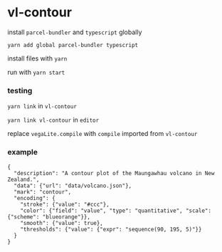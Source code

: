 # vl-contour

install `parcel-bundler` and `typescript` globally

`yarn add global parcel-bundler typescript`

install files with `yarn`

run with `yarn start`

### testing

`yarn link` in `vl-contour`

`yarn link vl-contour` in `editor`

replace `vegaLite.compile` with `compile` imported from `vl-contour`

### example

```
{
  "description": "A contour plot of the Maungawhau volcano in New Zealand.",
  "data": {"url": "data/volcano.json"},
  "mark": "contour",
  "encoding": {
    "stroke": {"value": "#ccc"},
    "color": {"field": "value", "type": "quantitative", "scale": {"scheme": "blueorange"}},
    "smooth": {"value": true},
    "thresholds": {"value": {"expr": "sequence(90, 195, 5)"}}
  }
}
```
